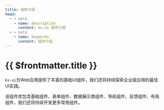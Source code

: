 ```yaml
--- 
title: 组件介绍
head:
  - - meta
    - name: description
      content: kx-ui 组件介绍
  - - meta
    - name: keywords
      content: 组件介绍
---
```


# {{ $frontmatter.title }}

`kx-ui`为Web应用提供了丰富的基础UI组件，我们还将持续探索企业级应用的最佳UI实践。

该组件库包含基础组件、表单组件、数据展示类组件、导航组件、反馈组件、布局组件，我们还将持续开发更多常用组件。
